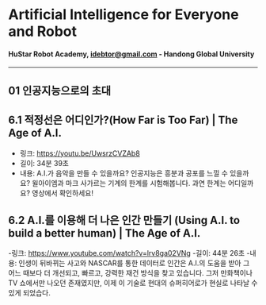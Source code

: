 
# Artificial Intelligence for Everyone and Robot
#### HuStar Robot Academy, idebtor@gmail.com - Handong Global University
-------------------------------
## 01 인공지능으로의 초대

## 6.1 적정선은 어디인가?(How Far is Too Far) | The Age of A.I.

- 링크: https://youtu.be/UwsrzCVZAb8
- 길이: 34분 39초
- 내용: A.I.가 음악을 만들 수 있을까요? 인공지능은 흥분과 공포를 느낄 수 있을까요? 윌아이엠과 마크 사가르는 기계의 한계를 시험해봅니다. 과연 한계는 어디일까요? 영상에서 확인하세요!

## 6.2 A.I.를 이용해 더 나은 인간 만들기 (Using A.I. to build a better human) | The Age of A.I.

-링크: https://www.youtube.com/watch?v=lrv8ga02VNg
-길이: 44분 26초
-내용: 인생이 뒤바뀌는 사고와 NASCAR를 통한 데이터로 인간은 A.I.의 도움을 받아 그 어느 때보다 더 개선되고, 빠르고, 강력한 재건 방식을 찾고 있습니다. 그저 만화책이나 TV 쇼에서만 나오던 존재였지만, 이제 이 기술로 현대의 슈퍼히어로가 현실로 나타날 수 있게 되었습다.
